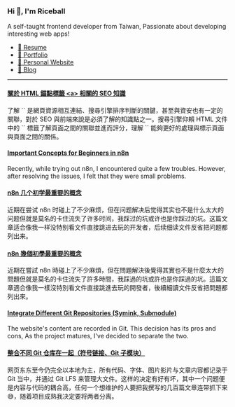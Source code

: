 <h3 >Hi 👋, I'm Riceball</h3>
<p>A self-taught frontend developer from Taiwan, Passionate about developing interesting web apps!</p>

- [📜 Resume](https://weweweb.pages.dev/en/resume/)
- [💼 Portfolio](https://weweweb.pages.dev/en/work/)
- [🏡 Personal Website](https://weweweb.pages.dev/en/)
- [📝 Blog](https://www.webdong.dev/en/)
---

<!--START_SECTION:feed-->
#### [關於 HTML 錨點標籤 &lt;a&gt; 相關的 SEO 知識](https:&#x2F;&#x2F;www.webdong.dev&#x2F;zh-tw&#x2F;post&#x2F;anchor-tag-seo&#x2F;) 
了解 &#x60;&#x60; 是網頁資源相互連結、搜尋引擎排序判斷的關鍵，甚至與資安也有一定的關聯，對於 SEO 與前端來說是必須了解的知識點之一。搜尋引擎仰賴 HTML 文件中的 &#x60;&#x60; 標籤了解頁面之間的關聯並進而評分，理解 &#x60;&#x60; 能夠更好的處理與標示頁面與頁面之間的關係。
#### [Important Concepts for Beginners in n8n](https:&#x2F;&#x2F;www.webdong.dev&#x2F;en&#x2F;post&#x2F;n8n-important-concepts&#x2F;) 
Recently, while trying out n8n, I encountered quite a few troubles. However, after resolving the issues, I felt that they were small problems.
#### [n8n 几个初学最重要的概念](https:&#x2F;&#x2F;www.webdong.dev&#x2F;zh-cn&#x2F;post&#x2F;n8n-important-concepts&#x2F;) 
近期在尝试 n8n 时碰上了不少麻烦，但在问题解决后觉得其实也不是什么太大的问题但就是莫名的卡住流失了许多时间，我踩过的坑或许也是你踩过的坑。这篇文章适合像我一样没特别看文件直接跳进去玩的开发者，后续细读文件反省把问题都列出来。
#### [n8n 幾個初學最重要的概念](https:&#x2F;&#x2F;www.webdong.dev&#x2F;zh-tw&#x2F;post&#x2F;n8n-important-concepts&#x2F;) 
近期在嘗試 n8n 時碰上了不少麻煩，但在問題解決後覺得其實也不是什麼太大的問題但就是莫名的卡住流失了許多時間，我踩過的坑或許也是你踩過的坑。這篇文章適合像我一樣沒特別看文件直接跳進去玩的開發者，後續細讀文件反省把問題都列出來。
#### [Integrate Different Git Repositories (Symink, Submodule)](https:&#x2F;&#x2F;www.webdong.dev&#x2F;en&#x2F;post&#x2F;merge-different-git-repo&#x2F;) 
The website&#39;s content are recorded in Git. This decision has its pros and cons, As the project matures, I&#39;ve decided to separate the two.
#### [整合不同 Git 仓库在一起（符号链接、Git 子模块）](https:&#x2F;&#x2F;www.webdong.dev&#x2F;zh-cn&#x2F;post&#x2F;merge-different-git-repo&#x2F;) 
网页东东至今仍完全以本地为主，所有代码、字体、图片影片与文章内容都记录于 Git 当中，并通过 Git LFS 来管理大文件。这样的决定有好有坏，其中一个问题便是内容与代码的耦合高，任何一个想维护的人要把我撰写的几百篇文章连带抓下来 😅，随着项目成熟我决定要将两者分离。
<!--END_SECTION:feed-->

